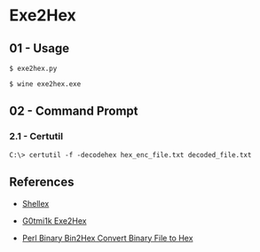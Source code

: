 # Exe2Hex

## 01 - Usage

```
$ exe2hex.py

$ wine exe2hex.exe
```

## 02 - Command Prompt

### 2.1 - Certutil

`C:\> certutil -f -decodehex hex_enc_file.txt decoded_file.txt`

## References

- [Shellex](https://github.com/therealdreg/shellex)

- [G0tmi1k Exe2Hex](https://github.com/g0tmi1k/exe2hex/)

- [Perl Binary Bin2Hex Convert Binary File to Hex](https://www.herongyang.com/Perl/Binary-Bin2Hex-Convert-Binary-File-to-Hex.html)